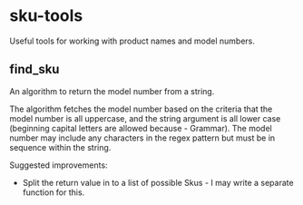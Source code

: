 # sku-tools

Useful tools for working with product names and model numbers.

## find_sku

An algorithm to return the model number from a string.

The algorithm fetches the model number based on the criteria that the model number is all uppercase, and the string argument is all   lower case (beginning capital letters are allowed because - Grammar).
The model number may include any characters in the regex pattern but must be in sequence within the string.

Suggested improvements:

  * Split the return value in to a list of possible Skus - I may write a separate function for this.
